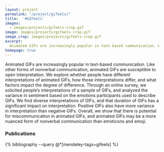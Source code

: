 ```yaml
---
layout: project
permalink: "/project/gifeels/"
title:  '#GIFeels'
images:
  - images/projects/gifeels-crop.gif
image: images/projects/gifeels-crop.gif
image_crop: images/projects/gifeels-crop.gif
excerpt:
  Animated GIFs are increasingly popular in text-based communication. We are exploring whether people have different interpretations of animated GIFs, how those interpretations differ, and what factors impact the degree of difference.
homepage: true
---
```


Animated GIFs are increasingly popular in text-based communication. Like other forms of nonverbal communication, animated GIFs are susceptible to open interpretation. We explore whether people have different interpretations of animated GIFs, how those interpretations differ, and what factors impact the degree of difference. Through an online survey, we solicited people’s interpretations of a sample of GIFs, and analyzed the variance in sentiment based on the emotions participants used to describe GIFs. We find diverse interpretations of GIFs, and that duration of GIFs has a significant impact on interpretation. Positive GIFs also have more variance in interpretation than negative GIFs. Overall, we show that there is potential for miscommunication in animated GIFs, and animated GIFs may be a more nuanced form of nonverbal communication than emoticons and emoji.

### Publications
{% bibliography --query @*[mendeley-tags=gifeels] %}
